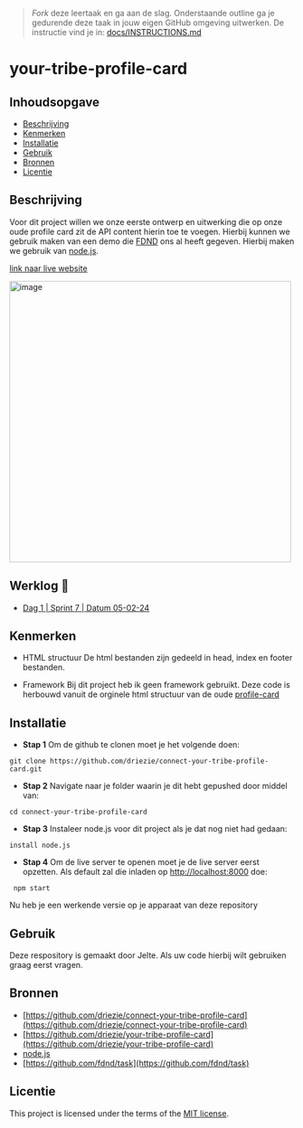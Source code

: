 > _Fork_ deze leertaak en ga aan de slag. Onderstaande outline ga je gedurende deze taak in jouw eigen GitHub omgeving uitwerken. De instructie vind je in: [docs/INSTRUCTIONS.md](docs/INSTRUCTIONS.md)

# your-tribe-profile-card
<!-- Geef je project een titel en schrijf in één zin wat het is -->

## Inhoudsopgave

  * [Beschrijving](#beschrijving)
  * [Kenmerken](#kenmerken)
  * [Installatie](#installatie)
  * [Gebruik](#gebruik)
  * [Bronnen](#bronnen)
  * [Licentie](#licentie)

## Beschrijving
Voor dit project willen we onze eerste ontwerp en uitwerking die op onze oude profile card zit de API content hierin toe te voegen. Hierbij kunnen we gebruik maken van een demo die [FDND](https://github.com/fdnd-task/connect-your-tribe-profile-card) ons al heeft gegeven. Hierbij maken we gebruik van [node.js](https://nodejs.org/en).

[link naar live website](driezie.github.io/connect-your-tribe-profile-card/)

<img width="498" alt="image" src="https://github.com/driezie/connect-your-tribe-profile-card/assets/80174866/b5c5e590-faf2-4b7b-ae0e-2b9a307cd095">


## Werklog 📅
- [Dag 1 | Sprint 7 | Datum 05-02-24](https://github.com/driezie/connect-your-tribe-profile-card/wiki/Werklog-%F0%9F%93%85#dag-1--sprint-7--datum-05-02-24)

## Kenmerken
- HTML structuur
De html bestanden zijn gedeeld in head, index en footer bestanden.

- Framework
Bij dit project heb ik geen framework gebruikt. Deze code is herbouwd vanuit de orginele html structuur van de oude [profile-card](https://github.com/driezie/your-tribe-profile-card)

## Installatie

- **Stap 1**
Om de github te clonen moet je het volgende doen:
```git
git clone https://github.com/driezie/connect-your-tribe-profile-card.git
```

- **Stap 2**
Navigate naar je folder waarin je dit hebt gepushed door middel van:
```git
cd connect-your-tribe-profile-card
```

- **Stap 3**
Instaleer node.js voor dit project als je dat nog niet had gedaan:
```git
install node.js
```


- **Stap 4**
Om de live server te openen moet je de live server eerst opzetten. Als default zal die inladen op [http://localhost:8000](http://localhost:8000) doe:
```git
 npm start
```

Nu heb je een werkende versie op je apparaat van deze repository

## Gebruik

Deze respository is gemaakt door Jelte. Als uw code hierbij wilt gebruiken graag eerst vragen.

## Bronnen

- [https://github.com/driezie/connect-your-tribe-profile-card](https://github.com/driezie/connect-your-tribe-profile-card)
- [https://github.com/driezie/your-tribe-profile-card](https://github.com/driezie/your-tribe-profile-card)
- [node.js](https://nodejs.org/en)
- [https://github.com/fdnd/task](https://github.com/fdnd/task)

## Licentie

This project is licensed under the terms of the [MIT license](./LICENSE).

